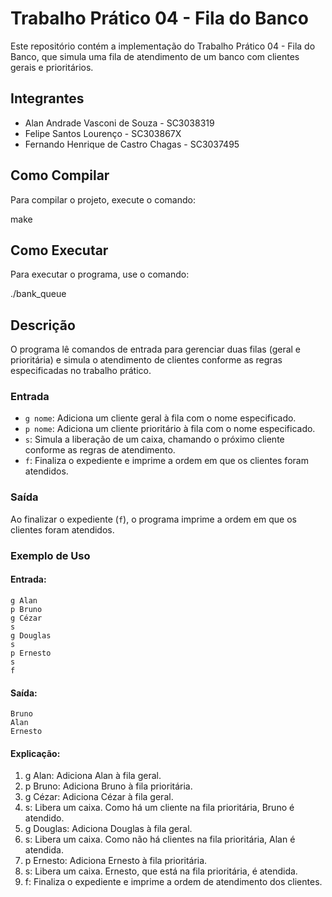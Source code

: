 # Trabalho Prático 04 - Fila do Banco

Este repositório contém a implementação do Trabalho Prático 04 - Fila do Banco, que simula uma fila de atendimento de um banco com clientes gerais e prioritários.

## Integrantes
- Alan Andrade Vasconi de Souza - SC3038319
- Felipe Santos Lourenço - SC303867X
- Fernando Henrique de Castro Chagas - SC3037495

## Como Compilar

Para compilar o projeto, execute o comando:

make

## Como Executar

Para executar o programa, use o comando:

./bank_queue

## Descrição

O programa lê comandos de entrada para gerenciar duas filas (geral e prioritária) e simula o atendimento de clientes conforme as regras especificadas no trabalho prático. 

### Entrada
- `g nome`: Adiciona um cliente geral à fila com o nome especificado.
- `p nome`: Adiciona um cliente prioritário à fila com o nome especificado.
- `s`: Simula a liberação de um caixa, chamando o próximo cliente conforme as regras de atendimento.
- `f`: Finaliza o expediente e imprime a ordem em que os clientes foram atendidos.

### Saída
Ao finalizar o expediente (`f`), o programa imprime a ordem em que os clientes foram atendidos.

### Exemplo de Uso

#### Entrada:

```
g Alan
p Bruno
g Cézar
s
g Douglas
s
p Ernesto
s
f
```

#### Saída:

```
Bruno
Alan
Ernesto
```

#### Explicação:

1. g Alan: Adiciona Alan à fila geral.
2. p Bruno: Adiciona Bruno à fila prioritária.
3. g Cézar: Adiciona Cézar à fila geral.
4. s: Libera um caixa. Como há um cliente na fila prioritária, Bruno é atendido.
5. g Douglas: Adiciona Douglas à fila geral.
6. s: Libera um caixa. Como não há clientes na fila prioritária, Alan é atendida.
7. p Ernesto: Adiciona Ernesto à fila prioritária.
8. s: Libera um caixa. Ernesto, que está na fila prioritária, é atendida.
9. f: Finaliza o expediente e imprime a ordem de atendimento dos clientes.